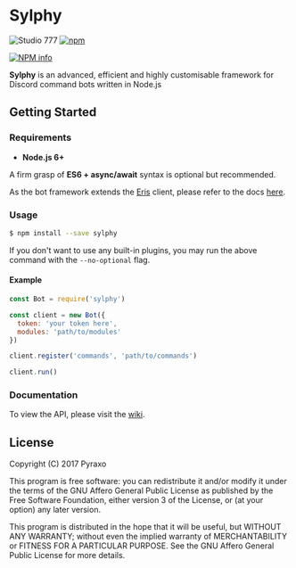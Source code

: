 # Sylphy
<img src="https://discordapp.com/api/guilds/247727924889911297/embed.png" alt="Studio 777"></a> [![npm](https://img.shields.io/npm/v/sylphy.svg)](https://www.npmjs.com/package/sylphy)

<a href="https://nodei.co/npm/sylphy/"><img src="https://nodei.co/npm/sylphy.png?downloads=true&stars=true" alt="NPM info" /></a>

**Sylphy** is an advanced, efficient and highly customisable framework for Discord command bots written in Node.js

## Getting Started
### Requirements
* **Node.js 6+**

A firm grasp of **ES6 + async/await** syntax is optional but recommended.

As the bot framework extends the [Eris](https://github.com/abalabahaha/Eris) client, please refer to the docs [here](https://abal.moe/Eris/docs).

### Usage
```bash
$ npm install --save sylphy
```

If you don't want to use any built-in plugins, you may run the above command with the `--no-optional` flag.

#### Example
```js
const Bot = require('sylphy')

const client = new Bot({
  token: 'your token here',
  modules: 'path/to/modules'
})

client.register('commands', 'path/to/commands')

client.run()
```

### Documentation
To view the API, please visit the [wiki](https://github.com/pyraxo/sylphy/wiki).

## License
Copyright (C) 2017  Pyraxo

This program is free software: you can redistribute it and/or modify
it under the terms of the GNU Affero General Public License as published
by the Free Software Foundation, either version 3 of the License, or
(at your option) any later version.

This program is distributed in the hope that it will be useful,
but WITHOUT ANY WARRANTY; without even the implied warranty of
MERCHANTABILITY or FITNESS FOR A PARTICULAR PURPOSE.  See the
GNU Affero General Public License for more details.
